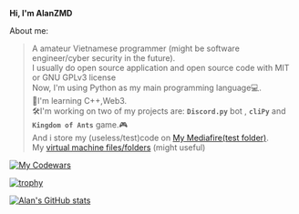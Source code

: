 **Hi, I'm AlanZMD**

About me:
>A amateur Vietnamese programmer (might be software engineer/cyber security in the future).\
>I usually do open source application and open source code with MIT or GNU GPLv3 license\
Now, I'm using Python as my main programming language💻.\
📖I'm learning C++,Web3.\
🛠I'm working on two of my projects are: **`Discord.py`** bot , **`cliPy`** and **`Kingdom of Ants`** game.🎮\
And i store my (useless/test)code on [My Mediafire(test folder)](https://www.mediafire.com/folder/hx5o8enbyn1nt/My_test_folder).\
My [virtual machine files/folders](https://www.mediafire.com/folder/8cnsftlplsolq/virutal_machine) (might useful)

[![My Codewars](https://www.codewars.com/users/alanzmd/badges/large)](https://www.codewars.com/users/alanzmd/badges/large)

[![trophy](https://github-profile-trophy.vercel.app/?username=alan-alexander-1011)](https://github.com/ryo-ma/github-profile-trophy)

[![Alan's GitHub stats](https://github-readme-stats.vercel.app/api?username=alan-alexander-1011)](https://github.com/anuraghazra/github-readme-stats)
